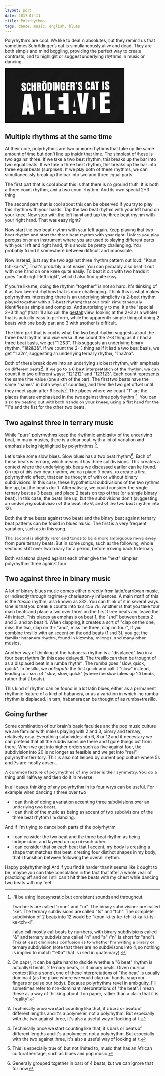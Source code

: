 ```yaml
---
layout: post
date: 2017-07-11
title: Polyrhythms
tags: dance, music, english, blues
---
```


Polyrhythms are cool. We like to deal in absolutes, but they remind us that sometimes Schrödinger's cat is simultaneously alive and dead. They are both simple and mind boggling, providing the perfect way to create contrasts, and to highlight or suggest underlying rhythms in music or dancing.

![Bones of the arm](/images/alive-dead.png)

## Multiple rhythms at the same time

At their core, polyrhythms are two or more rhythms that take up the same amount of time but don't line up inside that time. The simplest of these is two against three. If we take a two beat rhythm, this breaks up the bar into two equal beats. If we take a three beat rhythm, this breaks up the bar into three equal beats (surprise!). If we play both of these rhythms, we can simultaneously break up the bar into two and three equal parts.

<div class="loopy">
  <span class="sample" data-title="Two beat rhythm" data-pattern="11" data-src="/media/polyrhythms/Kounka.wav"></span>
  <span class="sample" data-title="Three beat rhythm" data-pattern="111" data-src="/media/polyrhythms/Kountchts.wav"></span>
  <span class="sample" data-title="Two against three polyrhythm" data-pattern="101110" data-src="/media/polyrhythms/Kountchkats.wav"></span>
</div>

The first part that is cool about this is that there is no ground truth. It is both a three count rhythm, and a two count rhythm. And its own special 2+3 thing.

The second part that is cool about this can be observed if you try to play this rhythm with your hands. Tap the two beat rhythm with your left hand on your knee. Now stop with the left hand and tap the three beat rhythm with your right hand. That was easy right?

Now start the two beat rhythm with your left again. Keep playing that two beat rhythm and start the three beat rhythm with your right. Unless you play percussion or an instrument where you are used to playing different parts with your left and right hand, this should be pretty challenging. You probably found it somewhere between difficult and impossible.

Now instead, just say the two against three rhythm pattern out loud: "Koun tch-ka-ts"[^5]. That's probably a lot easier. You can probably also beat it out with one hand on one knee quite easily. To beat it out with two hands it goes "both right-left-right", which I also find quite easy.

If you're like me, doing the rhythm "together" is not so hard. It's thinking of it as two layered rhythms that is more challenging. I think this is what makes polyrhythms interesting: there is an underlying simplicity (a 2-beat rhythm played together with a 3-beat rhythm) that our brain simultaneously identifies as simple and complex. And surprisingly to me, it's the "special 2+3 thing" (that I'll also call the [gestalt](https://en.wikipedia.org/wiki/Gestalt) view, looking at the 2+3 as a whole) that is actually easy to perform, while the apparently simple thing of doing 2 beats with one body part and 3 with another is difficult.

The third part that is cool is what the two beat rhythm suggests about the three beat rhythm and vice versa. If we count the 2+3 thing as if it had a three beat basis, we get "1 2&3". This suggests an underlying binary rhythm, "1&2&3&". If we count the 2+3 thing as if it had a two beat basis, we get "1 a2n", suggesting an underlying ternary rhythm, "1na2na".

<div class="loopy">
  <span class="sample" data-title="Two against three with a 3 beat basis" data-pattern="101210" data-src="/media/polyrhythms/12&3.wav"></span>
  <span class="sample" data-title="Three beat binary rhythm" data-pattern="121212" data-src="/media/polyrhythms/1&2&3&.wav"></span>
  <span class="sample" data-title="Two against three with a 2 beat basis" data-pattern="102120" data-src="/media/polyrhythms/1a2n.wav"></span>
  <span class="sample" data-title="Two beat ternary rhythm" data-pattern="122122" data-src="/media/polyrhythms/1na2na.wav"></span>
</div>

Both of these break down into an underlying six beat rhythm, with emphasis on different beats[^1]. If we go to a 6 beat interpretation of the rhythm, we can count it in two different ways: "121212" and "123123". Each count represents the same time value (one sixth of the bar). The first two beats have the same "names" in both ways of counting, and then the two get offset until they meet again after 6 beats[^2]. The places where we count "1" are the places that are emphasized in the two against three polyrhythm [^2]. You can also try beating out with both hands on your knees, using a flat hand for the "1"s and the fist for the other two beats.

<div class="loopy">
  <span class="sample" data-title="Counting six beats in twos" data-pattern="121212" data-src="/media/polyrhythms/121212.wav"></span>
  <span class="sample" data-title="Counting six beats in threes" data-pattern="122122" data-src="/media/polyrhythms/123123.wav"></span>
  <span class="sample" data-title="Counting only the '1's" data-pattern="101110" data-src="/media/polyrhythms/1111.wav"></span>
  <span class="sample" data-title="Two against three with a 6 beat basis" data-pattern="122122" data-src="/media/polyrhythms/1345.wav"></span>
</div>

## Two against three in ternary music 

While "pure" polyrhythms keep the rhythmic ambiguity of the underlying beat, in many musics, there is a clear beat, with a lot of variation and emphasis being highlighted by polyrhythms [^4]. 

Let's take some slow blues. Slow blues has a two beat rhythm[^3]. Each of these beats is ternary, which means it has three subdivisions. This creates a context where the underlying six beats we discussed earlier can be found. On top of this two beat rhythm, we can place 3 beats, to create a first polyrhythmic effect, that can be thought of with or without binary subdivisions. In this case, these hypothetical subdivisions of the two rythms line up, but the beats don't. Alternatively, we could consider the single ternary beat as 3 beats, and place 2 beats on top of that (or a single binary beat). In this case, the beats line up, but the subdivisions don't (suggesting an underlying subdivision of the beat into 6, and of the two beat rhythm into 12). 

<div class="loopy">
  <span class="sample" data-title="8 beats of slow blues" data-pattern="11111111" data-src="/media/polyrhythms/pissin-on-a-skunk-8beats.wav"></span>
  <span class="sample" data-title="Two ternary beats" data-pattern="122122" data-src="/media/polyrhythms/Kountstchkatstch.wav"></span>
  <span class="sample" data-title="Three binary beats" data-pattern="101010" data-src="/media/polyrhythms/Kountchts.wav"></span>
  <span class="sample" data-title="Three against two with subdivisions" data-pattern="121212" data-src="/media/polyrhythms/1&2&3&.wav"></span>
  <span class="sample" data-title="Two binary beats" data-pattern="100100100100" data-src="/media/polyrhythms/Kounkekake.wav"></span>
  <span class="sample" data-title="Binary against ternary with subdivisions" data-pattern="102320102320" data-src="/media/polyrhythms/Kountsketchkatsketch.wav"></span>
</div>

Both the three beats against two beats and the binary beat against ternary beat patterns can be found in blues music. The first is a very frequent variation, such as in this song.

<div class="loopy">
  <span class="sample" data-title="Pissin' on a skunk" data-pattern="102102102102101010102102" data-src="/media/polyrhythms/pissin-on-a-skunk-8beats-3over2.wav"></span>
  <span class="sample" data-title="Two ternary beats" data-pattern="122122" data-src="/media/polyrhythms/1na2na-pissin.wav"></span>
  <span class="sample" data-title="Three binary beats" data-pattern="121212" data-src="/media/polyrhythms/1&2&3&-pissin.wav"></span>
</div>

The second is slightly rarer and tends to be a more ambiguous move away from pure ternary beats. But in some songs, such as the following, whole sections shift over two binary for a period, before moving back to ternary.

<div class="loopy">
  <span class="sample" data-title="Need a little more time" data-pattern="300040300040300040300040300040300040300040300040300040300040300040300040300040300040300040300040300400300400300400300400300400300400300400300400300400300400300400300400300400300400300400300400" data-src="/media/polyrhythms/need-little-more-time-ternary-binary.wav"></span>
  <span class="sample" data-title="Two ternary beats" data-pattern="122122" data-src="/media/polyrhythms/1na2na-moretime.wav"></span>
  <span class="sample" data-title="Two binary beats" data-pattern="1212" data-src="/media/polyrhythms/1&2&-moretime.wav"></span>
</div>

Both variations played against each other give the "next" simplest polyrhythm: three against four

<div class="loopy">
  <span class="sample" data-title="Three beats" data-pattern="101010" data-src="/media/polyrhythms/Kountchts.wav"></span>
  <span class="sample" data-title="Four beats" data-pattern="1111" data-src="/media/polyrhythms/Kounkekake.wav"></span>
  <span class="sample" data-title="Three against four" data-pattern="100320102300" data-src="/media/polyrhythms/Kounketchkatske.wav"></span>
</div>

## Two against three in binary music

A lot of binary blues music comes either directly from latin/carribean music, or indirectly through ragtime-y charleston-y influences. A main motif of this is the *tresillo* rhythm, also known as 332. You can think of it in several ways. One is that you break 8 counts into 123 456 78. Another is that you take four main beats and place a two over three on the first three beats and leave the 4th intact. This places an emphasis on beat 1, the "and" between beats 2 and 3, and on beat 4. When clapping, it creates a sort of "clap on the one, miss the two, clap on the "and", miss the three, clap on four",  If you combine tresillo with an accent on the odd beats (1 and 3), you get the familiar habanera rhythm, found in kizomba, milonga, and many other musics. 

<div class="loopy">
  <span class="sample" data-title="tresillo" data-pattern="10010010" data-src="/media/polyrhythms/Kounkati.wav"></span>
  <span class="sample" data-title="tresillo as 332" data-pattern="12212212" data-src="/media/polyrhythms/12312312.wav"></span>
  <span class="sample" data-title="four beats" data-pattern="1111" data-src="/media/polyrhythms/1234.wav"></span>
  <span class="sample" data-title="tresillo counted on 4 binary beats" data-pattern="13323313" data-src="/media/polyrhythms/1&2and3&4&.wav"></span>
  <span class="sample" data-title="habanera" data-pattern="10011010" data-src="/media/polyrhythms/1&34.wav"></span>
</div>

Another way of thinking of the habanera rhythm is a "displaced" two in a four beat rhythm (in this case delayed). The tresillo can then be thought of as a displaced beat in a rumba rhythm. The rumba goes "slow, quick, quick". In tresillo, we *anticipate* the first quick and call it "slow" instead, leading to a sort of "slow, slow, quick" (where the slow takes up 1.5 beats, rather that 2 beats).

<div class="loopy">
  <span class="sample" data-title="four beats" data-pattern="1212" data-src="/media/polyrhythms/1234.wav"></span>
  <span class="sample" data-title="habanera as delayed 2" data-pattern="10021020" data-src="/media/polyrhythms/1234-displaced.wav"></span>
  <span class="sample" data-title="rumba as slow quick quick" data-pattern="10001010" data-src="/media/polyrhythms/Slowquickquick.wav"></span>
  <span class="sample" data-title="tresillo as anticipate quick" data-pattern="10010010" data-src="/media/polyrhythms/Slowslowquick.wav"></span>
</div>

This kind of rhythm can be found in a lot latin blues, either as a permanent rhythmic feature of a kind of habanera, or as a variation in which the rumba rhythm is displaced. In turn, habanera can be thought of as rumba+tresillo.

<div class="loopy">
  <span class="sample" data-title="latin blues extract" data-pattern="1212" data-src="/media/polyrhythms/hello-mrs-brown-4beats.wav"></span>
  <span class="sample" data-title="habanera" data-pattern="10021010" data-src="/media/polyrhythms/1&34.wav"></span>
  <span class="sample" data-title="rumba" data-pattern="10001010" data-src="/media/polyrhythms/Slowquickquick.wav"></span>
  <span class="sample" data-title="tresillo" data-pattern="10010010" data-src="/media/polyrhythms/Slowslowquick.wav"></span>
</div>

## Going further

Some combination of our brain's basic faculties and the pop music culture we are familiar with makes playing with 2 and 3, binary and ternary, relatively easy. Everything subdivides into 6, 8 or 12 and if necessary we can pretend that all the subdivisions are there and figure things out from there. When we get into higher orders such as five against four, the subdivision into 20 is no longer as feasible and we get into "real" polyrhythm territory. This is also not helped by current pop culture where 5s and 7s are mostly absent.

A common feature of polyrhythms of any order is their symmetry. You do a thing until halfway and then do it in reverse.

<div class="loopy">
  <span class="sample" data-title="four beats" data-pattern="1111" data-src="/media/polyrhythms/4over5-4beats.wav"></span>
  <span class="sample" data-title="five beats" data-pattern="11111" data-src="/media/polyrhythms/4over5-5beats.wav"></span>
  <span class="sample" data-title="four over five" data-pattern="10001100101010011000" data-src="/media/polyrhythms/4over5.wav"></span>
</div>

In all cases, thinking of any polyrhythm in its four ways can be useful. For example when dancing a three over two

 * I can think of doing a variation accenting three subdivisions over an underlying two beats. 
 * I can think of the music as being an accent of two subdivisions of the three beat rhythm I'm dancing. 

And if I'm trying to dance both parts of the polyrhythm 

 * I can consider the two beat and the three beat rhythm as being independant and layered on top of each other. 
 * I can consider that on each beat that I accent, my body is creating a shape that matches that beat, creating four distinct shapes in my body, that I transition between following the overall rhythm.

Happy polyrhythming! And if you find it harder than it seems like it ought to be, maybe you can take consolation in the fact that after a whole year of practicing off and on I still can't hit three beats with my chest while dancing two beats with my feet.

[^5]: I'll be using ideosyncratic but consistent sounds and throughout. 

       Two beats are called "koun" and "ka". The binary subdivisions are called "ke". The ternary subdivisions are called "ts" and "tch". The complete subdivision of 2 beats into 12 would be "koun-ki-ts-ke-tch-ki-ka-ki-ts-ke-tch-ki". 

       I also call mostly call beats by numbers, with binary subdivisions called "&" and ternary subdivisions called "n" and "a" ("n" is short for "and"). This at least eliminates confusion as to whether I'm writing a binary or ternary subdivision (note that there are no subdivisons into 4, so nothing is implied to match "1e&a" that is used in quaternary). 

[^1]: On paper, it can be quite hard to decide whether a "6 beat" rhythm is actually 6 beats, 2 ternary beats, or 3 binary beats. Given musical context (like a song), one of these interpretations of "the beat" is usually dominant (as the place where we would clap our hands, snap our fingers or pulse our body). Because polyrhythms revel in ambiguity, I'll sometimes refer to non-dominant interpretations of "the beat". I mean these as a way of thinking about it on paper, rather than a claim that it is "reality".

[^2]: Technically once we start counting like that, it's bars or beats of different lengths and it's a polymeter, not a polyrhythm. But especially with the two against three, it's also a useful way of looking at it.

[^3]: Generally grouped together in bars of 4 beats, but we can ignore that for now.

[^4]: This is especially true of, but not limited to, music that has an African cultural heritage, such as blues and pop music.



